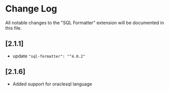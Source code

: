 # Change Log

All notable changes to the "SQL Formatter" extension will be documented in this file.
## [2.1.1]

- update `"sql-formatter": "^4.0.2"`

## [2.1.6]

- Added support for oraclesql language